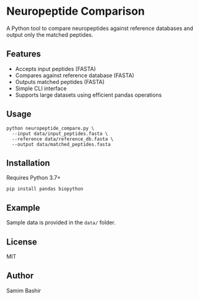 # Neuropeptide Comparison

A Python tool to compare neuropeptides against reference databases and output only the matched peptides.

## Features

- Accepts input peptides (FASTA)
- Compares against reference database (FASTA)
- Outputs matched peptides (FASTA)
- Simple CLI interface
- Supports large datasets using efficient pandas operations

## Usage

```
python neuropeptide_compare.py \
  --input data/input_peptides.fasta \
  --reference data/reference_db.fasta \
  --output data/matched_peptides.fasta
```

## Installation

Requires Python 3.7+
```
pip install pandas biopython
```

## Example

Sample data is provided in the `data/` folder.

## License

MIT

## Author

Samim Bashir
